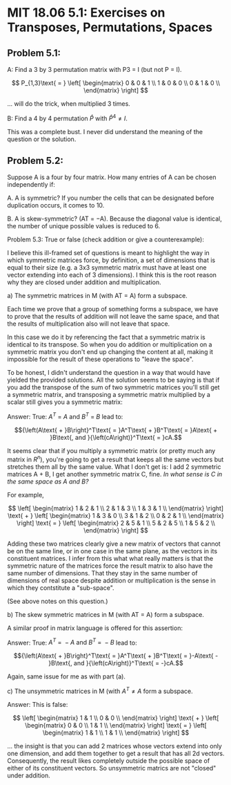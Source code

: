 
# MIT 18.06 5.1: Exercises on Transposes, Permutations, Spaces

## Problem 5.1:

A: Find a 3 by 3 permutation matrix with P3 = I (but not P = I).

$$
P_{1,3}\text{ = }
\left[
  \begin{matrix}
  0 & 0 & 1 \\
  1 & 0 & 0 \\
  0 & 1 & 0 \\
  \end{matrix}
\right]
$$

... will do the trick, when multiplied 3 times.

B: Find a 4 by 4 permutation $\hat{P}$ with $\hat{P}^4\neq{I}$.

This was a complete bust.  I never did understand the meaning of the question or the solution.

## Problem 5.2:

Suppose A is a four by four matrix. How many entries of A can be chosen independently if:

A.  A is symmetric?
If you number the cells that can be designated before duplication occurs, it comes to 10.

B.  A is skew-symmetric? (AT = −A).
Because the diagonal value is identical, the number of unique possible values is reduced to 6.

Problem 5.3:
True or false (check addition or give a counterexample):

I believe this ill-framed set of questions is meant to highlight the way in which symmetric matrices force, by definition, a set of dimensions that is equal to their size (e.g. a 3x3 symmetric matrix must have at least one vector extending into each of 3 dimensions).  I think this is the root reason why they are closed under addition and multiplication.

a) The symmetric matrices in M (with AT = A) form a subspace.
  
Each time we prove that a group of something forms a subspace, we have to prove that the results of addition will not leave the same space, and that the results of multiplication also will not leave that space.  

In this case we do it by referencing the fact that a symmetric matrix is identical to its transpose.  So when you do addition or multiplication on a symmetric matrix you don't end up changing the content at all, making it impossible for the result of these operations to "leave the space".

To be honest, I didn't understand the question in a way that would have yielded the provided solutions.  All the solution seems to be saying is that if you add the transpose of the sum of two symmetric matrices you'll still get a symmetric matrix, and transposing a symmetric matrix multiplied by a scalar still gives you a symmetric matrix:

Answer: True: $A^T\text{ = }A\text{ and }B^T\text{ = }B$ lead to:

$${\left(A\text{ + }B\right}^T\text{ = }A^T\text{ + }B^T\text{ = }A\text{ + }B\text{, and }{\left(cA\right)}^T\text{ = }cA.$$

It seems clear that if you multiply a symmetric matrix (or pretty much any matrix in $R^n$), you're going to get a result that keeps all the same vectors but stretches them all by the same value.  What I don't get is: I add 2 symmetric matrices A + B, I get another symmetric matrix C, fine.  *In what sense is C in the same space as A and B?*  

For example, 

$$
\left[
  \begin{matrix}
  1 & 2 & 1 \\
  2 & 1 & 3 \\
  1 & 3 & 1 \\
  \end{matrix}
\right]
\text{ + }
\left[
  \begin{matrix}
  1 & 3 & 0 \\
  3 & 1 & 2 \\
  0 & 2 & 1 \\
  \end{matrix}
\right]
\text{ = }
\left[
  \begin{matrix}
  2 & 5 & 1 \\
  5 & 2 & 5 \\
  1 & 5 & 2 \\
  \end{matrix}
\right]
$$

Adding these two matrices clearly give a new matrix of vectors that cannot be on the same line, or in one case in the same plane, as the vectors in its constituent matrices.  I infer from this what what really matters is that the symmetric nature of the matrices force the result matrix to also have the same number of dimensions.  That they stay in the same number of dimensions of real space despite addition or multiplication is the sense in which they contstitute a "sub-space".

(See above notes on this question.)

b) The skew symmetric matrices in M (with AT = A) form a subspace.

A similar proof in matrix language is offered for this assertion:

Answer: True: $A^T\text{ = }-A\text{ and }B^T\text{ = }-B$ lead to:

$${\left(A\text{ + }B\right}^T\text{ = }A^T\text{ + }B^T\text{ = }-A\text{ - }B\text{, and }{\left(cA\right)}^T\text{ = -}cA.$$

Again, same issue for me as with part (a).

c)  The unsymmetric matrices in M (with $A^T\neq{A}$ form a subspace.

Answer: This is false:

$$
\left[
  \begin{matrix}
  1 & 1 \\
  0 & 0 \\
  \end{matrix}
\right]
\text{ + }
\left[
  \begin{matrix}
  0 & 0 \\
  1 & 1 \\
  \end{matrix}
\right]
\text{ = }
\left[
  \begin{matrix}
  1 & 1 \\
  1 & 1 \\
  \end{matrix}
\right]
$$

... the insight is that you can add 2 matrices whose vectors extend into only one dimension, and add them together to get a result that has all 2d vectors. Consequently, the result likes completely outside the possible space of either of its constituent vectors.  So unsymmetric matrics are not "closed" under addition.
